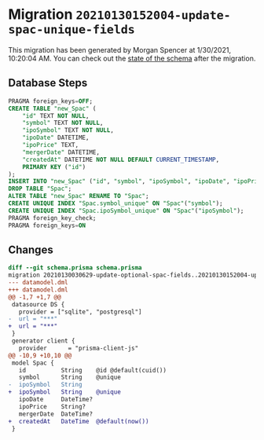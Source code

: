 # Migration `20210130152004-update-spac-unique-fields`

This migration has been generated by Morgan Spencer at 1/30/2021, 10:20:04 AM.
You can check out the [state of the schema](./schema.prisma) after the migration.

## Database Steps

```sql
PRAGMA foreign_keys=OFF;
CREATE TABLE "new_Spac" (
    "id" TEXT NOT NULL,
    "symbol" TEXT NOT NULL,
    "ipoSymbol" TEXT NOT NULL,
    "ipoDate" DATETIME,
    "ipoPrice" TEXT,
    "mergerDate" DATETIME,
    "createdAt" DATETIME NOT NULL DEFAULT CURRENT_TIMESTAMP,
    PRIMARY KEY ("id")
);
INSERT INTO "new_Spac" ("id", "symbol", "ipoSymbol", "ipoDate", "ipoPrice", "mergerDate") SELECT "id", "symbol", "ipoSymbol", "ipoDate", "ipoPrice", "mergerDate" FROM "Spac";
DROP TABLE "Spac";
ALTER TABLE "new_Spac" RENAME TO "Spac";
CREATE UNIQUE INDEX "Spac.symbol_unique" ON "Spac"("symbol");
CREATE UNIQUE INDEX "Spac.ipoSymbol_unique" ON "Spac"("ipoSymbol");
PRAGMA foreign_key_check;
PRAGMA foreign_keys=ON
```

## Changes

```diff
diff --git schema.prisma schema.prisma
migration 20210130030629-update-optional-spac-fields..20210130152004-update-spac-unique-fields
--- datamodel.dml
+++ datamodel.dml
@@ -1,7 +1,7 @@
 datasource DS {
   provider = ["sqlite", "postgresql"]
-  url = "***"
+  url = "***"
 }
 generator client {
   provider      = "prisma-client-js"
@@ -10,9 +10,10 @@
 model Spac {
   id          String    @id @default(cuid())
   symbol      String    @unique
-  ipoSymbol   String
+  ipoSymbol   String    @unique
   ipoDate     DateTime?
   ipoPrice    String?
   mergerDate  DateTime?
+  createdAt   DateTime  @default(now())
 }
```


